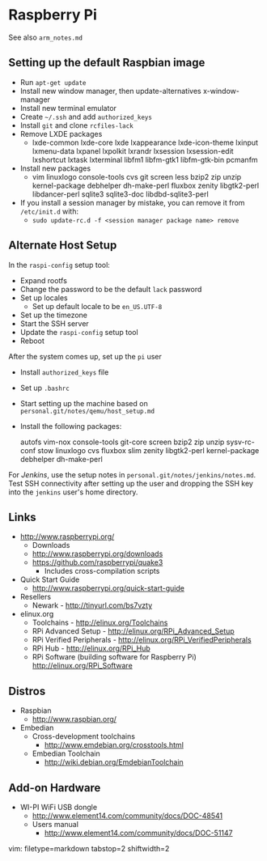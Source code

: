 # Raspberry Pi #
See also `arm_notes.md`

## Setting up the default Raspbian image ##
- Run `apt-get update`
- Install new window manager, then update-alternatives x-window-manager
- Install new terminal emulator
- Create `~/.ssh` and add `authorized_keys`
- Install `git` and clone `rcfiles-lack`
- Remove LXDE packages
  - lxde-common lxde-core lxde lxappearance lxde-icon-theme lxinput
    lxmenu-data lxpanel lxpolkit lxrandr lxsession lxsession-edit lxshortcut
    lxtask lxterminal libfm1 libfm-gtk1 libfm-gtk-bin pcmanfm
- Install new packages
  - vim linuxlogo console-tools cvs git screen less bzip2 zip unzip
    kernel-package debhelper dh-make-perl fluxbox zenity libgtk2-perl
    libdancer-perl sqlite3 sqlite3-doc libdbd-sqlite3-perl
- If you install a session manager by mistake, you can remove it from
  `/etc/init.d` with:
  - `sudo update-rc.d -f <session manager package name> remove`

## Alternate Host Setup ##
In the `raspi-config` setup tool:
- Expand rootfs
- Change the password to be the default `lack` password
- Set up locales
  - Set up default locale to be `en_US.UTF-8`
- Set up the timezone
- Start the SSH server
- Update the `raspi-config` setup tool
- Reboot

After the system comes up, set up the `pi` user
- Install `authorized_keys` file
- Set up `.bashrc`
- Start setting up the machine based on
  `personal.git/notes/qemu/host_setup.md`
- Install the following packages:


    autofs vim-nox console-tools git-core screen bzip2 zip unzip 
    sysv-rc-conf stow linuxlogo cvs fluxbox slim zenity libgtk2-perl
    kernel-package debhelper dh-make-perl

For *Jenkins*, use the setup notes in `personal.git/notes/jenkins/notes.md`.
Test SSH connectivity after setting up the user and dropping the SSH key into
the `jenkins` user's home directory.

## Links ##
- http://www.raspberrypi.org/
  - Downloads 
  - http://www.raspberrypi.org/downloads
  - https://github.com/raspberrypi/quake3
    - Includes cross-compilation scripts
- Quick Start Guide
  - http://www.raspberrypi.org/quick-start-guide
- Resellers
  - Newark - http://tinyurl.com/bs7vzty
- elinux.org
  - Toolchains - http://elinux.org/Toolchains
  - RPi Advanced Setup - http://elinux.org/RPi_Advanced_Setup
  - RPi Verified Peripherals - http://elinux.org/RPi_VerifiedPeripherals
  - RPi Hub - http://elinux.org/RPi_Hub
  - RPi Software (building software for Raspberry Pi)
    http://elinux.org/RPi_Software

## Distros ##
- Raspbian
  - http://www.raspbian.org/
- Embedian
  - Cross-development toolchains
    - http://www.emdebian.org/crosstools.html
  - Embedian Toolchain
    - http://wiki.debian.org/EmdebianToolchain

## Add-on Hardware ##
- WI-PI WiFi USB dongle
  - http://www.element14.com/community/docs/DOC-48541
  - Users manual
    - http://www.element14.com/community/docs/DOC-51147

vim: filetype=markdown tabstop=2 shiftwidth=2
